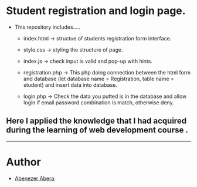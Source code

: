 **Student registration and login page**.
========================================
- This repository includes.....

    - index.html -> structue of  students registration form interface.

    - style.css -> styling the structure of page.

    - index.js -> check input is valid and pop-up with hints.

    - registration.php -> This php doing connection between the html form and database
                          (let database name = Registration, table name = student) and 
                          insert data into database.

    - login.php -> Check the data you putted is in the database and allow login if email password combination is match, otherwise deny.



 
Here I applied the knowledge that I had acquired during the learning of web development course .
-----------------------------------
-----------------------------------
**Author**
=========
- [Abenezer Abera](https://github.com/Abenina14).

